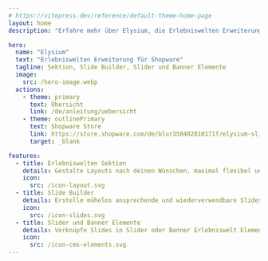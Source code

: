 ```yaml
---
# https://vitepress.dev/reference/default-theme-home-page
layout: home
description: "Erfahre mehr über Elysium, die Erlebniswelten Erweiterung für Shopware, einschließlich Sektionen, Slide Builder, Slider und Banner Elemente."

hero:
  name: "Elysium"
  text: "Erlebniswelten Erweiterung für Shopware"
  tagline: Sektion, Slide Builder, Slider und Banner Elemente
  image: 
    src: /hero-image.webp
  actions:
    - theme: primary
      text: Übersicht
      link: /de/anleitung/uebersicht
    - theme: outlinePrimary
      text: Shopware Store
      link: https://store.shopware.com/de/blur358402810171f/elysium-slider-und-banner-fuer-erlebniswelten.html
      target: _blank

features:
  - title: Erlebniswelten Sektion
    details: Gestalte Layouts nach deinen Wünschen, maximal flexibel und optimierbar für jede Geräte-Ansicht
    icon:
      src: /icon-layout.svg
  - title: Slide Builder
    details: Erstelle mühelos ansprechende und wiederverwendbare Slides, von einfachen "Image only" bis zu komplexen SEO-Bannern
    icon:
      src: /icon-slides.svg
  - title: Slider und Banner Elemente
    details: Verknüpfe Slides in Slider oder Banner Erlebniswelt Elementen und erstelle dein perfektes Layout
    icon:
      src: /icon-cms-elements.svg
---
```

